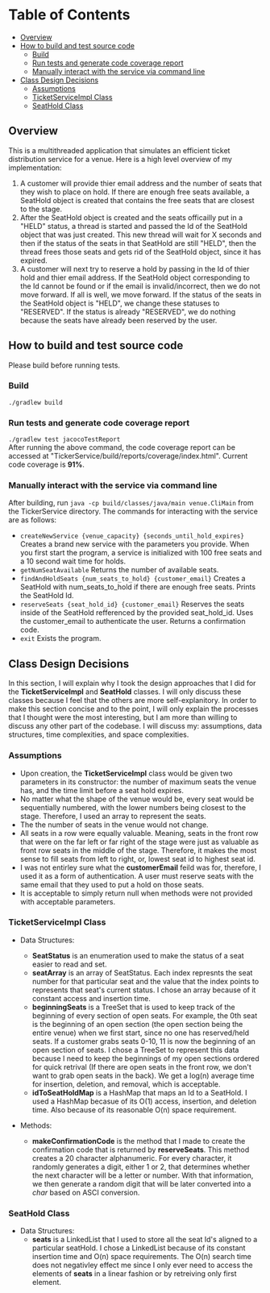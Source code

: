 # Table of Contents
- [Overview](#overview)
- [How to build and test source code](#how-to-build-and-test-source-code)
  * [Build](#build)
  * [Run tests and generate code coverage report](#run-tests-and-generate-code-coverage-report)
  * [Manually interact with the service via command line](#manually-interact-with-the-service-via-command-line)
- [Class Design Decisions](#class-design-decisions)
  * [Assumptions](#assumptions)
  * [TicketServiceImpl Class](#ticketserviceimpl-class)
  * [SeatHold Class](#seathold-class)




## Overview
This is a multithreaded application that simulates an efficient ticket distribution service for a venue. Here is a high level overview of my implementation:
1. A customer will provide thier email address and the number of seats that they wish to place on hold. If there are enough free seats available, a SeatHold object is created that contains the free seats that are closest to the stage. 
2. After the SeatHold object is created and the seats officailly put in a "HELD" status, a thread is started and passed the Id of the SeatHold object that was just created. This new thread will wait for X seconds and then if the status of the seats in that SeatHold are still "HELD", then the thread frees those seats and gets rid of the SeatHold object, since it has expired.
3. A customer will next try to reserve a hold by passing in the Id of thier hold and thier email address. If the SeatHold object corresponding to the Id cannot be found or if the email is invalid/incorrect, then we do not move forward. If all is well, we move forward. If the status of the seats in the SeatHold object is "HELD", we change these statuses to "RESERVED". If the status is already "RESERVED", we do nothing because the seats have already been reserved by the user. 

## How to build and test source code
Please build before running tests.

### Build
```./gradlew build```

### Run tests and generate code coverage report
```./gradlew test jacocoTestReport```   
After running the above command, the code coverage report can be accessed at "TickerService/build/reports/coverage/index.html". Current code coverage is **91%**.

### Manually interact with the service via command line
After building, run ```java -cp build/classes/java/main venue.CliMain``` from the TickerService directory. The commands for interacting with the service are as follows:
- ```createNewService {venue_capacity} {seconds_until_hold_expires}``` Creates a brand new service with the parameters you provide. When you first start the program, a service is initialized with 100 free seats and a 10 second wait time for holds.
- ```getNumSeatAvailable``` Returns the number of available seats.
- ```findAndHoldSeats {num_seats_to_hold} {customer_email}``` Creates a SeatHold with num_seats_to_hold if there are enough free seats. Prints the SeatHold Id.
- ```reserveSeats {seat_hold_id} {customer_email}``` Reserves the seats inside of the SeatHold refferenced by the provided seat_hold_id. Uses the customer_email to authenticate the user. Returns a confirmation code.
- ```exit``` Exists the program.


## Class Design Decisions
In this section, I will explain why I took the design approaches that I did for the **TicketServiceImpl** and **SeatHold** classes. I will only discuss these classes because I feel that the others are more self-explanitory. In order to make this section concise and to the point, I will only explain the processes that I thought were the most interesting, but I am more than willing to discuss any other part of the codebase. I will discuss my: assumptions, data structures, time complexities, and space complexities.


### Assumptions
* Upon creation, the **TicketServiceImpl** class would be given two parameters in its constructor: the number of maximum seats the venue has, and the time limit before a seat hold expires.
* No matter what the shape of the venue would be, every seat would be sequentially numbered, with the lower numbers being closest to the stage. Therefore, I used an array to represent the seats.
* The the number of seats in the venue would not change.
* All seats in a row were equally valuable. Meaning, seats in the front row that were on the far left or far right of the stage were just as valuable as front row seats in the middle of the stage. Therefore, it makes the most sense to fill seats from left to right, or, lowest seat id to highest seat id.
* I was not entirley sure what the **customerEmail** feild was for, therefore, I used it as a form of authentication. A user must reserve seats with the same email that they used to put a hold on those seats.
* It is acceptable to simply return null when methods were not provided with acceptable parameters.


### TicketServiceImpl Class
- Data Structures:
  * **SeatStatus** is an enumeration used to make the status of a seat easier to read and set.
  * **seatArray** is an array of SeatStatus. Each index represnts the seat number for that particular seat and the value that the index points to represents that seat's current status. I chose an array because of it constant access and insertion time.
  * **beginningSeats** is a TreeSet that is used to keep track of the beginning of every section of open seats. For example, the 0th seat is the beginning of an open section (the open section being the entire venue) when we first start, since no one has reserved/held seats. If a customer grabs seats 0-10, 11 is now the beginning of an open section of seats. I chose a TreeSet to represent this data because I need to keep the beginnings of my open sections ordered for quick retrival (If there are open seats in the front row, we don't want to grab open seats in the back). We get a log(n) average time for insertion, deletion, and removal, which is acceptable.
  * **idToSeatHoldMap** is a HashMap that maps an Id to a SeatHold. I used a HashMap becasue of its O(1) access, insertion, and deletion time. Also because of its reasonable O(n) space requirement.
  
- Methods:
  * **makeConfirmationCode** is the method that I made to create the confirmation code that is returned by **reserveSeats**. This method creates a 20 character alphanumeric. For every character, it randomly generates a digit, either 1 or 2, that determines whether the next character will be a letter or number. With that information, we then generate a random digit that will be later converted into a _char_ based on ASCI conversion.


### SeatHold Class
- Data Structures:
  * **seats** is a LinkedList that I used to store all the seat Id's aligned to a particular seatHold. I chose a LinkedList because of its constant insertion time and O(n) space requirements. The O(n) search time does not negativley effect me since I only ever need to access the elements of **seats** in a linear fashion or by retreiving only first element.
   

